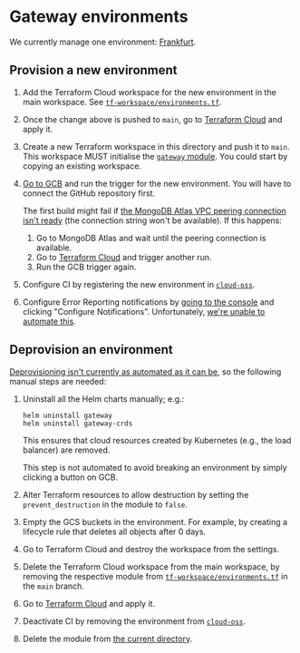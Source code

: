 # Gateway environments

We currently manage one environment: [Frankfurt](./frankfurt).

## Provision a new environment

1. Add the Terraform Cloud workspace for the new environment in the main workspace. See [`tf-workspace/environments.tf`](https://github.com/relaycorp/cloud-gateway/blob/main/tf-workspace/environments.tf).
1. Once the change above is pushed to `main`, go to [Terraform Cloud](https://app.terraform.io/app/Relaycorp/workspaces/cloud-gateway) and apply it.
1. Create a new Terraform workspace in this directory and push it to `main`. This workspace MUST initialise the [`gateway` module](./_modules/gateway). You could start by copying an existing workspace.
1. [Go to GCB](https://console.cloud.google.com/cloud-build/triggers) and run the trigger for the new environment. You will have to connect the GitHub repository first.

   The first build might fail if [the MongoDB Atlas VPC peering connection isn't ready](https://feedback.mongodb.com/forums/924145-atlas/suggestions/44625444-mongodbatlas-cluster-should-wait-until-cluster-is) (the connection string won't be available). If this happens:
   1. Go to MongoDB Atlas and wait until the peering connection is available.
   1. Go to [Terraform Cloud](https://app.terraform.io/app/Relaycorp/workspaces/cloud-gateway) and trigger another run.
   1. Run the GCB trigger again.
1. Configure CI by registering the new environment in [`cloud-oss`](https://github.com/relaycorp/cloud-oss/blob/main/cloud.tf).
1. Configure Error Reporting notifications by [going to the console](https://console.cloud.google.com/errors) and clicking "Configure Notifications". Unfortunately, [we're unable to automate this](https://github.com/hashicorp/terraform-provider-google/issues/12068).

## Deprovision an environment

[Deprovisioning isn't currently as automated as it can be](https://github.com/relaycorp/cloud-gateway/issues/56), so the following manual steps are needed:

1. Uninstall all the Helm charts manually; e.g.:
   ```
   helm uninstall gateway
   helm uninstall gateway-crds
   ```
   
   This ensures that cloud resources created by Kubernetes (e.g., the load balancer) are removed.

   This step is not automated to avoid breaking an environment by simply clicking a button on GCB.
1. Alter Terraform resources to allow destruction by setting the `prevent_destruction` in the module to `false`.
1. Empty the GCS buckets in the environment. For example, by creating a lifecycle rule that deletes all objects after 0 days.
1. Go to Terraform Cloud and destroy the workspace from the settings.
1. Delete the Terraform Cloud workspace from the main workspace, by removing the respective module from [`tf-workspace/environments.tf`](https://github.com/relaycorp/cloud-gateway/blob/main/tf-workspace/environments.tf) in the `main` branch.
1. Go to [Terraform Cloud](https://app.terraform.io/app/Relaycorp/workspaces/cloud-gateway) and apply it.
1. Deactivate CI by removing the environment from [`cloud-oss`](https://github.com/relaycorp/cloud-oss/blob/main/cloud.tf).
1. Delete the module from [the current directory](./).
